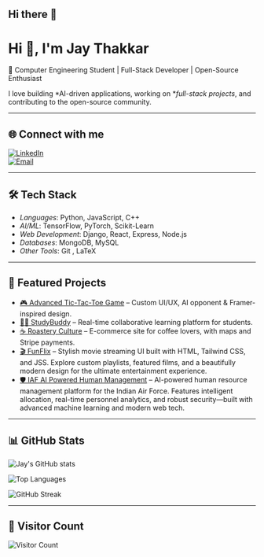 ## Hi there 👋

# Hi 👋, I'm Jay Thakkar  
🚀 Computer Engineering Student | Full-Stack Developer | Open-Source Enthusiast  

I love building *AI-driven applications, working on **full-stack projects*, and contributing to the open-source community.  

---

## 🌐 Connect with me  
[![LinkedIn](https://img.shields.io/badge/LinkedIn-Connect-blue?logo=linkedin)](https://www.linkedin.com/in/jay-thakkar-a2b391262/)  
[![Email](https://img.shields.io/badge/Email-Contact-red?logo=gmail)](mailto:thakkarjay152005@gmail.com)  

---

## 🛠 Tech Stack  
- *Languages*: Python, JavaScript, C++  
- *AI/ML*: TensorFlow, PyTorch, Scikit-Learn  
- *Web Development*: Django, React, Express, Node.js  
- *Databases*: MongoDB, MySQL  
- *Other Tools*: Git , LaTeX  

---

## 🚀 Featured Projects  
- [🎮 Advanced Tic-Tac-Toe Game](https://github.com/Jay4h/tic-tac-toe) – Custom UI/UX, AI opponent & Framer-inspired design.
- [👨‍🎓 StudyBuddy](https://github.com/Jay4h/studybuddy) – Real-time collaborative learning platform for students.
- [☕ Roastery Culture](https://github.com/Jay4h/roastery-culture) – E-commerce site for coffee lovers, with maps and Stripe payments.
- [🎬 FunFlix](https://github.com/Jay4h/funflix) – Stylish movie streaming UI built with HTML, Tailwind CSS, and JSS. Explore custom playlists, featured films, and a beautifully modern design for the ultimate entertainment experience.
- [🛡️ IAF AI Powered Human Management](https://github.com/Jay4h/iaf-ai-management) – AI-powered human resource management platform for the Indian Air Force. Features intelligent allocation, real-time personnel analytics, and robust security—built with advanced machine learning and modern web tech.

---

## 📊 GitHub Stats  
![Jay's GitHub stats](https://github-readme-stats.vercel.app/api?username=Jay4h&show_icons=true&theme=radical)  

![Top Languages](https://github-readme-stats.vercel.app/api/top-langs/?username=Jay4h&layout=compact&theme=radical)  

![GitHub Streak](https://streak-stats.demolab.com/?user=Jay4h&theme=radical)  

---

## 👀 Visitor Count  
![Visitor Count](https://komarev.com/ghpvc/?username=Jay4h&color=blue)
